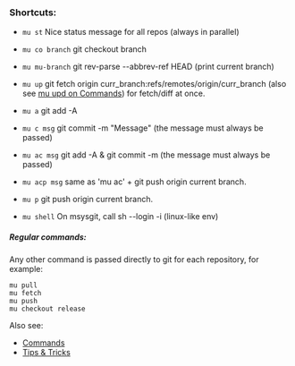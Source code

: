 ### Shortcuts:

* `mu st`         Nice status message for all repos (always in parallel)

* `mu co branch`  git checkout branch

* `mu mu-branch`  git rev-parse --abbrev-ref HEAD (print current branch)

* `mu up`         git fetch origin curr_branch:refs/remotes/origin/curr_branch (also see [mu upd on Commands](commands.md)) for fetch/diff at once. 

* `mu a`          git add -A

* `mu c msg`      git commit -m "Message" (the message must always be passed)

* `mu ac msg`     git add -A & git commit -m (the message must always be passed)

* `mu acp msg`    same as 'mu ac' + git push origin current branch.

* `mu p`          git push origin current branch.

* `mu shell`      On msysgit, call sh --login -i (linux-like env)

##### Regular commands:

Any other command is passed directly to git for each repository, for example:

    mu pull
    mu fetch
    mu push
    mu checkout release

Also see:

* [Commands](commands.md)
* [Tips & Tricks](tips_and_tricks.md)
